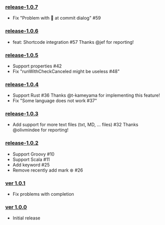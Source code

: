 ### [release-1.0.7](https://github.com/shiraji/yet-another-emoji-support/releases/tag/release-1.0.7)

* Fix "Problem with :100: at commit dialog" #59

### [release-1.0.6](https://github.com/shiraji/yet-another-emoji-support/releases/tag/release-1.0.6)

* feat: Shortcode integration #57 Thanks @jef for reporting!

### [release-1.0.5](https://github.com/shiraji/yet-another-emoji-support/releases/tag/release-1.0.5)

* Support properties #42
* Fix "runWithCheckCanceled might be useless #48"

### [release-1.0.4](https://github.com/shiraji/yet-another-emoji-support/releases/tag/release-1.0.4)

* Support Rust #36 Thanks @t-kameyama for implementing this feature!
* Fix "Some language does not work #37"

### [release-1.0.3](https://github.com/shiraji/yet-another-emoji-support/releases/tag/release-1.0.3)

* Add support for more text files (txt, MD, ... files) #32 Thanks @olivmindee for reporting!

### [release-1.0.2](https://github.com/shiraji/yet-another-emoji-support/releases/tag/release-1.0.2)

* Support Groovy #10
* Support Scala #11
* Add keyword #25
* Remove recently add mark ⊛ #26

### [ver 1.0.1](https://github.com/shiraji/yet-another-emoji-support/releases/tag/v1.0.1)

* Fix problems with completion

### [ver 1.0.0](https://github.com/shiraji/yet-another-emoji-support/releases/tag/v1.0.0)

* Initial release